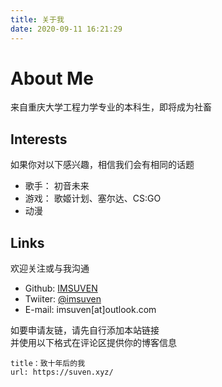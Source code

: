 ```yaml
---
title: 关于我
date: 2020-09-11 16:21:29
---
```

# About Me
来自重庆大学工程力学专业的本科生，即将成为社畜  

## Interests
如果你对以下感兴趣，相信我们会有相同的话题
- 歌手： 初音未来  
- 游戏： 歌姬计划、塞尔达、CS:GO  
- 动漫

## Links
欢迎关注或与我沟通
- Github: [IMSUVEN](https://github.com/IMSUVEN)
- Twiiter: [@imsuven](https://twitter.com/imsuven)
- E-mail: imsuven[at]outlook.com  
  
如要申请友链，请先自行添加本站链接  
并使用以下格式在评论区提供你的博客信息
```
title：致十年后的我
url: https://suven.xyz/
```